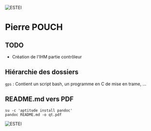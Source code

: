 ![ESTEI](https://raw.github.com/estei-master/segment_SOL/master/PJ/Slide/common/estei.png)

Pierre POUCH
============

TODO
----

- Création de l'IHM partie contrôleur

Hiérarchie des dossiers
----------------------
`gps` 
:   Contient un script bash, un programme en C de mise en trame, ...

README.md vers PDF
------------------
	su -c 'aptitude install pandoc' 
	pandoc README.md -o qt.pdf

![ESTEI](https://raw.github.com/estei-master/segment_SOL/master/PJ/Slide/common/cc.png)
